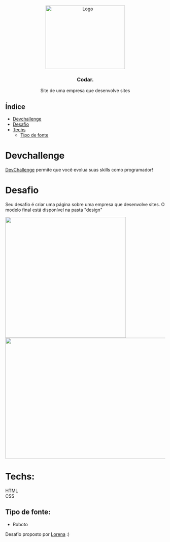 <br />
<p align="center">
  <a href="http://www.freepik.com">
    <img src="https://i.ibb.co/stqTkc6/video-call.png" alt="Logo" width="250" height="200">
  </a>

  <h3 align="center">Codar.</h3>

  <p align="center">
    Site de uma empresa que desenvolve sites
  </p>
</p>

## Índice

* [Devchallenge](#devchallenge) 
* [Desafio](#desafio)
* [Techs](#techs)
  * [Tipo de fonte](#tipo-de-fonte)

# Devchallenge
<a href="https://devchallenge.now.sh/"> DevChallenge</a> permite que você evolua suas skills como programador!

# Desafio
Seu desafio é criar uma página sobre uma empresa que desenvolve sites. O modelo final está disponível na pasta "design"

<img src="https://i.ibb.co/2gB9Hkc/codar-mobile.png" width="380" height="380">
<img src="https://i.ibb.co/wpnzvcs/codar-desktop.jpg" width="580" height="380">

# Techs: 
HTML<br>
CSS

## Tipo de fonte:
- Roboto


Desafio proposto por  <a href="https://github.com/Lorenalgm">Lorena</a> :)
